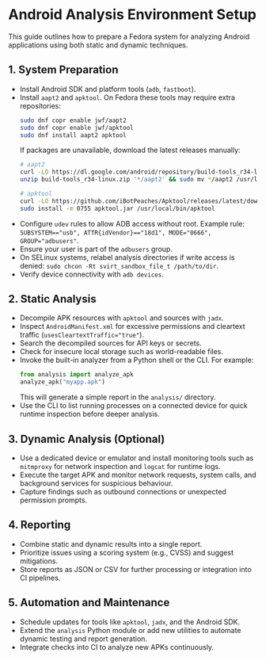# Android Analysis Environment Setup

This guide outlines how to prepare a Fedora system for analyzing
Android applications using both static and dynamic techniques.

## 1. System Preparation
- Install Android SDK and platform tools (`adb`, `fastboot`).
- Install `aapt2` and `apktool`. On Fedora these tools may require extra
  repositories:
  ```bash
  sudo dnf copr enable jwf/aapt2
  sudo dnf copr enable jwf/apktool
  sudo dnf install aapt2 apktool
  ```
  If packages are unavailable, download the latest releases manually:
  ```bash
  # aapt2
  curl -LO https://dl.google.com/android/repository/build-tools_r34-linux.zip
  unzip build-tools_r34-linux.zip '*/aapt2' && sudo mv */aapt2 /usr/local/bin/

  # apktool
  curl -LO https://github.com/iBotPeaches/Apktool/releases/latest/download/apktool.jar
  sudo install -m 0755 apktool.jar /usr/local/bin/apktool
  ```
- Configure `udev` rules to allow ADB access without root. Example rule:
  `SUBSYSTEM=="usb", ATTR{idVendor}=="18d1", MODE="0666", GROUP="adbusers"`.
- Ensure your user is part of the `adbusers` group.
- On SELinux systems, relabel analysis directories if write access is denied:
  `sudo chcon -Rt svirt_sandbox_file_t /path/to/dir`.
- Verify device connectivity with `adb devices`.

## 2. Static Analysis
- Decompile APK resources with `apktool` and sources with `jadx`.
- Inspect `AndroidManifest.xml` for excessive permissions and cleartext
  traffic (`usesCleartextTraffic="true"`).
- Search the decompiled sources for API keys or secrets.
- Check for insecure local storage such as world-readable files.
- Invoke the built-in analyzer from a Python shell or the CLI. For example:
  ```python
  from analysis import analyze_apk
  analyze_apk("myapp.apk")
  ```
  This will generate a simple report in the `analysis/` directory.
- Use the CLI to list running processes on a connected device for quick
  runtime inspection before deeper analysis.

## 3. Dynamic Analysis (Optional)
- Use a dedicated device or emulator and install monitoring tools such as
  `mitmproxy` for network inspection and `logcat` for runtime logs.
- Execute the target APK and monitor network requests, system calls, and
  background services for suspicious behaviour.
- Capture findings such as outbound connections or unexpected permission
  prompts.

## 4. Reporting
- Combine static and dynamic results into a single report.
- Prioritize issues using a scoring system (e.g., CVSS) and suggest
  mitigations.
- Store reports as JSON or CSV for further processing or integration into
  CI pipelines.

## 5. Automation and Maintenance
- Schedule updates for tools like `apktool`, `jadx`, and the Android SDK.
- Extend the `analysis` Python module or add new utilities to automate
  dynamic testing and report generation.
- Integrate checks into CI to analyze new APKs continuously.
